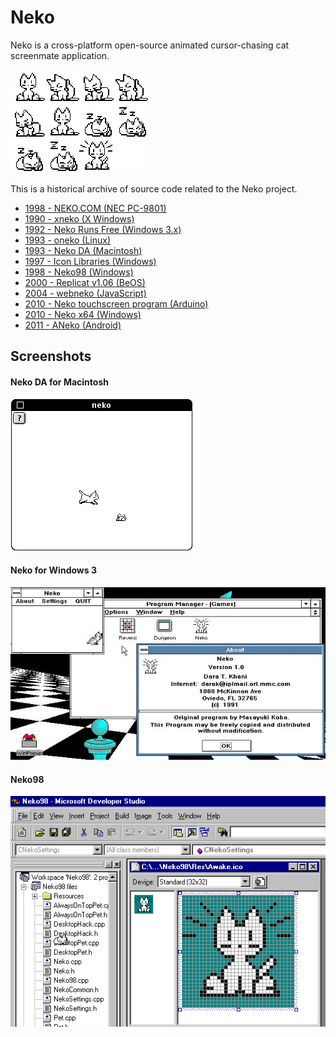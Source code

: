 # Neko

Neko is a cross-platform open-source animated cursor-chasing cat screenmate application.

<img src='1996-macintosh-neko-da/neko_animation_steps.png' alt='Neko Animation Steps' width='220' style='max-width:100%;image-rendering:pixelated' />

This is a historical archive of source code related to the Neko project.

- [1998 - NEKO.COM (NEC PC-9801)](/1988-pc98)
- [1990 - xneko (X Windows)](/1990-xneko)
- [1992 - Neko Runs Free (Windows 3.x)](/1992-neko-for-windows-3)
- [1993 - oneko (Linux)](/1993-linux-oneko)
- [1993 - Neko DA (Macintosh)](/1996-macintosh-neko-da)
- [1997 - Icon Libraries (Windows)](/1997-icon-libraries)
- [1998 - Neko98 (Windows)](/1998-windows-neko98)
- [2000 - Replicat v1.06 (BeOS)](/2000-beos-replicat)
- [2004 - webneko (JavaScript)](/2004-webneko)
- [2010 - Neko touchscreen program (Arduino)](/2010-arduino)
- [2010 - Neko x64 (Windows)](/2010-neko-x64)
- [2011 - ANeko (Android)](/2011-aneko)

## Screenshots

#### Neko DA for Macintosh

![Neko Macintosh](1996-macintosh-neko-da/neko-macintosh.png)

#### Neko for Windows 3

![Neko Windows 3](1992-neko-for-windows-3/neko-for-windows-3.jpg)

#### Neko98

![Neko98](1998-windows-neko98/building-neko.png)
